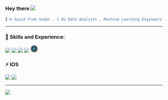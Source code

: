 ### Hey there <img src="https://media.giphy.com/media/hvRJCLFzcasrR4ia7z/giphy.gif" width="25px"/>
```zsh
I'm Sajid From Sudan , I do Data Analysts , Machine Learning Engineers, Data science, Front-End Develpment With js (React-Vue).
```
---
### 🤵 Skills and Experience:
<div >
<img width="25px" src="https://user-images.githubusercontent.com/25181517/183423507-c056a6f9-1ba8-4312-a350-19bcbc5a8697.png" />
<img width="25px" src="https://user-images.githubusercontent.com/25181517/117201156-9a724800-adec-11eb-9a9d-3cd0f67da4bc.png" />
<img width="25px" src="https://user-images.githubusercontent.com/25181517/117201470-f6d56780-adec-11eb-8f7c-e70e376cfd07.png" />
<img width="25px" src="https://user-images.githubusercontent.com/25181517/183896128-ec99105a-ec1a-4d85-b08b-1aa1620b2046.png" />
 <img width="25px" src="https://github.com/Pedro-Murilo/icons-for-readme/blob/main/.github/react-icon.svg" alt="ReactJS Icon" /> 
<div/>
 
 ### ⚡ IOS
<div>
<img width="25px" src="https://user-images.githubusercontent.com/25181517/186885787-4011a347-1f68-472c-bf8b-31ed1bb4f8ce.png"/>
<img width="25px" src="https://user-images.githubusercontent.com/25181517/186884159-4b5e122b-95de-4a32-b10b-7f6fdffa4c5a.png" />
<div/>
 
 
 ---
<img  src="https://github.com/SajidDmcq/SajidDmcq/blob/main/javascript.gif" />

